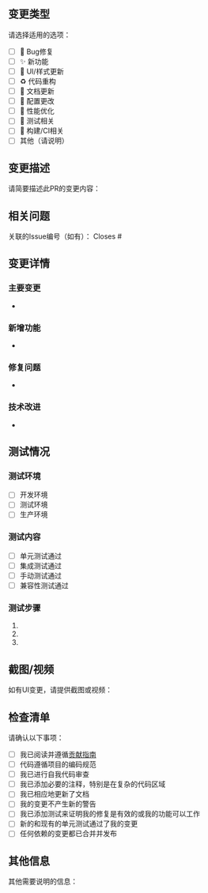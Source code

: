 <!--
 * @Author: kevinsuperme iphone.com@live.cn
 * @Date: 2025-10-25 12:52:53
 * @LastEditors: kevinsuperme iphone.com@live.cn
 * @LastEditTime: 2025-10-25 15:58:22
 * @FilePath: \super-admin\.github\pull_request_template.md
 * @Description: 这是默认设置,请设置`customMade`, 打开koroFileHeader查看配置 进行设置: https://github.com/OBKoro1/koro1FileHeader/wiki/%E9%85%8D%E7%BD%AE
-->
## 变更类型
请选择适用的选项：

- [ ] 🐛 Bug修复
- [ ] ✨ 新功能
- [ ] 💄 UI/样式更新
- [ ] ♻️ 代码重构
- [ ] 📝 文档更新
- [ ] 🔧 配置更改
- [ ] 🚀 性能优化
- [ ] 🧪 测试相关
- [ ] 🤖 构建/CI相关
- [ ] 其他（请说明）

## 变更描述
请简要描述此PR的变更内容：

## 相关问题
关联的Issue编号（如有）：
Closes #

## 变更详情
### 主要变更
-

### 新增功能
-

### 修复问题
-

### 技术改进
-

## 测试情况
### 测试环境
- [ ] 开发环境
- [ ] 测试环境
- [ ] 生产环境

### 测试内容
- [ ] 单元测试通过
- [ ] 集成测试通过
- [ ] 手动测试通过
- [ ] 兼容性测试通过

### 测试步骤
1.
2.
3.

## 截图/视频
如有UI变更，请提供截图或视频：

## 检查清单
请确认以下事项：

- [ ] 我已阅读并遵循[贡献指南](CONTRIBUTING.md)
- [ ] 代码遵循项目的编码规范
- [ ] 我已进行自我代码审查
- [ ] 我已添加必要的注释，特别是在复杂的代码区域
- [ ] 我已相应地更新了文档
- [ ] 我的变更不产生新的警告
- [ ] 我已添加测试来证明我的修复是有效的或我的功能可以工作
- [ ] 新的和现有的单元测试通过了我的变更
- [ ] 任何依赖的变更都已合并并发布

## 其他信息
其他需要说明的信息：
